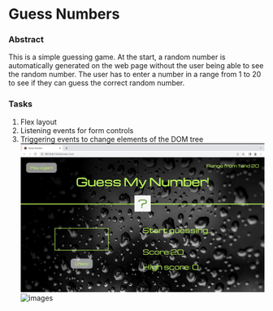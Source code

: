 # Guess Numbers
### Abstract
This is a simple guessing game. At the start, a random number is automatically generated on the web page without the user being able to see the random number. The user has to enter a number in a range from 1 to 20 to see if they can guess the correct random number.
### Tasks
1. Flex layout
2. Listening events for form controls
3. Triggering events to change elements of the DOM tree
![images](https://github.com/humanlasthope/guessNumbers/blob/master/start.png)
![images](https://github.com/humanlasthope/guessNumbers/blob/master/end.png)
